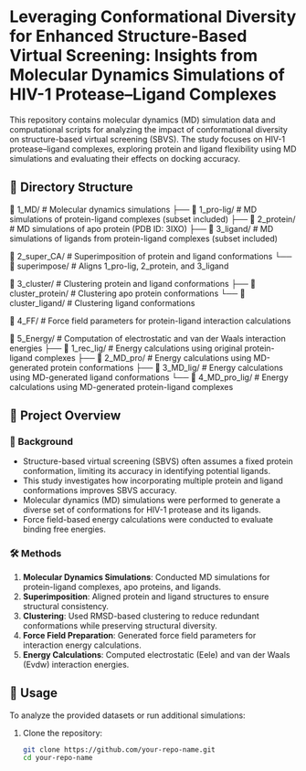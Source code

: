 # Leveraging Conformational Diversity for Enhanced Structure-Based Virtual Screening: Insights from Molecular Dynamics Simulations of HIV-1 Protease–Ligand Complexes

This repository contains molecular dynamics (MD) simulation data and computational scripts for analyzing the impact of conformational diversity on structure-based virtual screening (SBVS). The study focuses on HIV-1 protease–ligand complexes, exploring protein and ligand flexibility using MD simulations and evaluating their effects on docking accuracy.

## 📁 Directory Structure

📂 1_MD/ # Molecular dynamics simulations ├── 📂 1_pro-lig/ # MD simulations of protein-ligand complexes (subset included) ├── 📂 2_protein/ # MD simulations of apo protein (PDB ID: 3IXO) ├── 📂 3_ligand/ # MD simulations of ligands from protein-ligand complexes (subset included)

📂 2_super_CA/ # Superimposition of protein and ligand conformations └── 📂 superimpose/ # Aligns 1_pro-lig, 2_protein, and 3_ligand

📂 3_cluster/ # Clustering protein and ligand conformations ├── 📂 cluster_protein/ # Clustering apo protein conformations └── 📂 cluster_ligand/ # Clustering ligand conformations

📂 4_FF/ # Force field parameters for protein-ligand interaction calculations

📂 5_Energy/ # Computation of electrostatic and van der Waals interaction energies ├── 📂 1_rec_lig/ # Energy calculations using original protein-ligand complexes ├── 📂 2_MD_pro/ # Energy calculations using MD-generated protein conformations ├── 📂 3_MD_lig/ # Energy calculations using MD-generated ligand conformations └── 📂 4_MD_pro_lig/ # Energy calculations using MD-generated protein-ligand complexes
## 📌 Project Overview

### 🔬 Background
- Structure-based virtual screening (SBVS) often assumes a fixed protein conformation, limiting its accuracy in identifying potential ligands.
- This study investigates how incorporating multiple protein and ligand conformations improves SBVS accuracy.
- Molecular dynamics (MD) simulations were performed to generate a diverse set of conformations for HIV-1 protease and its ligands.
- Force field-based energy calculations were conducted to evaluate binding free energies.

### 🛠 Methods
1. **Molecular Dynamics Simulations**: Conducted MD simulations for protein-ligand complexes, apo proteins, and ligands.
2. **Superimposition**: Aligned protein and ligand structures to ensure structural consistency.
3. **Clustering**: Used RMSD-based clustering to reduce redundant conformations while preserving structural diversity.
4. **Force Field Preparation**: Generated force field parameters for interaction energy calculations.
5. **Energy Calculations**: Computed electrostatic (Eele) and van der Waals (Evdw) interaction energies.

## 🚀 Usage
To analyze the provided datasets or run additional simulations:

1. Clone the repository:
   ```bash
   git clone https://github.com/your-repo-name.git
   cd your-repo-name
